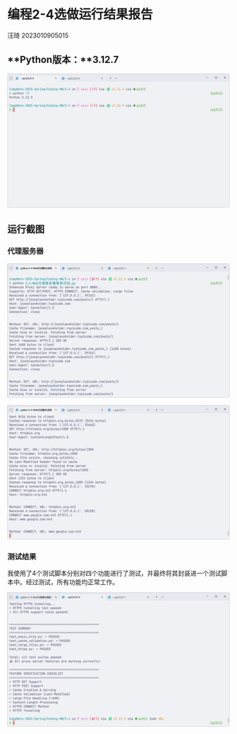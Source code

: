 # 编程2-4选做运行结果报告

汪琦 2023010905015

## **Python版本：**3.12.7

![image-20250530205019027](./编程2-3选做运行结果报告.assets/image-20250530205019027.png)

## **运行截图**

### 代理服务器

![image-20250531002831243](./../5-1/编程5-1选做运行结果报告.assets/image-20250531002831243.png)

![image-20250531002818141](./../5-1/编程5-1选做运行结果报告.assets/image-20250531002818141.png)

### 测试结果

我使用了4个测试脚本分别对四个功能进行了测试，并最终将其封装进一个测试脚本中。经过测试，所有功能均正常工作。

![image-20250531002807029](./../5-1/编程5-1选做运行结果报告.assets/image-20250531002807029.png)





